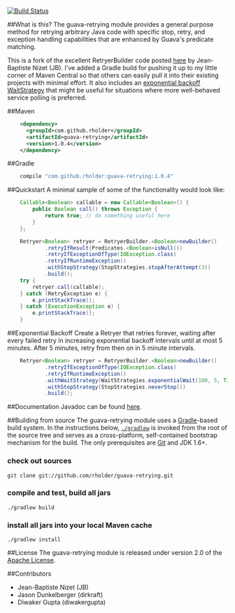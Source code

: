 [![Build Status](https://travis-ci.org/rholder/guava-retrying.png)](https://travis-ci.org/rholder/guava-retrying)

##What is this?
The guava-retrying module provides a general purpose method for retrying arbitrary Java code with specific stop, retry,
and exception handling capabilities that are enhanced by Guava's predicate matching.

This is a fork of the excellent RetryerBuilder code posted [here](http://code.google.com/p/guava-libraries/issues/detail?id=490)
by Jean-Baptiste Nizet (JB).  I've added a Gradle build for pushing it up to my little corner of Maven Central so that
others can easily pull it into their existing projects with minimal effort.  It also includes an
[exponential backoff WaitStrategy](http://rholder.github.com/guava-retrying/com/github/rholder/retry/WaitStrategies.html)
that might be useful for situations where more well-behaved service polling is preferred.

##Maven
```xml
    <dependency>
      <groupId>com.github.rholder</groupId>
      <artifactId>guava-retrying</artifactId>
      <version>1.0.4</version>
    </dependency>
```

##Gradle
```groovy
    compile "com.github.rholder:guava-retrying:1.0.4"
```

##Quickstart
A minimal sample of some of the functionality would look like:

```java
    Callable<Boolean> callable = new Callable<Boolean>() {
        public Boolean call() throws Exception {
            return true; // do something useful here
        }
    };

    Retryer<Boolean> retryer = RetryerBuilder.<Boolean>newBuilder()
            .retryIfResult(Predicates.<Boolean>isNull())
            .retryIfExceptionOfType(IOException.class)
            .retryIfRuntimeException()
            .withStopStrategy(StopStrategies.stopAfterAttempt(3))
            .build();
    try {
        retryer.call(callable);
    } catch (RetryException e) {
        e.printStackTrace();
    } catch (ExecutionException e) {
        e.printStackTrace();
    }
```

##Exponential Backoff
Create a Retryer that retries forever, waiting after every failed retry in increasing exponential backoff intervals
until at most 5 minutes. After 5 minutes, retry from then on in 5 minute intervals.

```java
    Retryer<Boolean> retryer = RetryerBuilder.<Boolean>newBuilder()
            .retryIfExceptionOfType(IOException.class)
            .retryIfRuntimeException()
            .withWaitStrategy(WaitStrategies.exponentialWait(100, 5, TimeUnit.MINUTES))
            .withStopStrategy(StopStrategies.neverStop())
            .build();
```

##Documentation
Javadoc can be found [here](http://rholder.github.com/guava-retrying/).

##Building from source
The guava-retrying module uses a [Gradle](http://gradle.org)-based build system. In the instructions
below, [`./gradlew`](http://vimeo.com/34436402) is invoked from the root of the source tree and serves as
a cross-platform, self-contained bootstrap mechanism for the build. The only
prerequisites are [Git](https://help.github.com/articles/set-up-git) and JDK 1.6+.

### check out sources
`git clone git://github.com/rholder/guava-retrying.git`

### compile and test, build all jars
`./gradlew build`

### install all jars into your local Maven cache
`./gradlew install`

##License
The guava-retrying module is released under version 2.0 of the
[Apache License](http://www.apache.org/licenses/LICENSE-2.0).

##Contributors
* Jean-Baptiste Nizet (JB)
* Jason Dunkelberger (dirkraft)
* Diwaker Gupta (diwakergupta)
